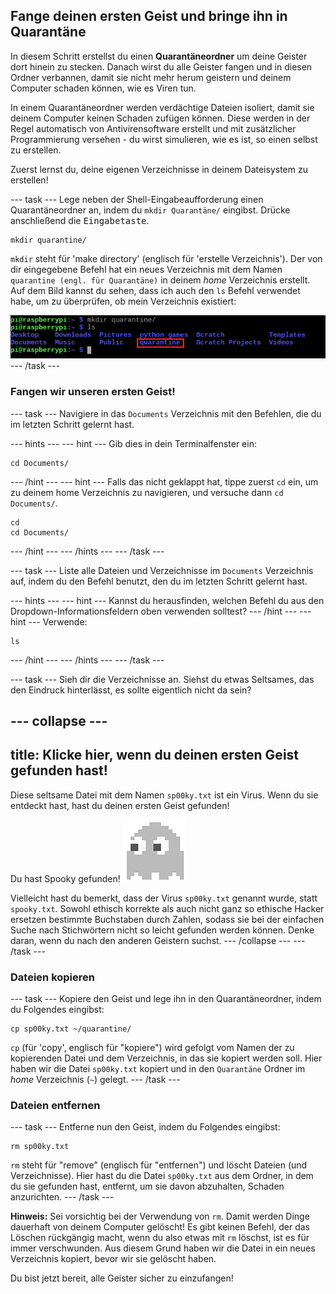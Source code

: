 ## Fange deinen ersten Geist und bringe ihn in Quarantäne

In diesem Schritt erstellst du einen **Quarantäneordner** um deine Geister dort hinein zu stecken. Danach wirst du alle Geister fangen und in diesen Ordner verbannen, damit sie nicht mehr herum geistern und deinem Computer schaden können, wie es Viren tun.

In einem Quarantäneordner werden verdächtige Dateien isoliert, damit sie deinem Computer keinen Schaden zufügen können. Diese werden in der Regel automatisch von Antivirensoftware erstellt und mit zusätzlicher Programmierung versehen - du wirst simulieren, wie es ist, so einen selbst zu erstellen.

Zuerst lernst du, deine eigenen Verzeichnisse in deinem Dateisystem zu erstellen!

\--- task \--- Lege neben der Shell-Eingabeaufforderung einen Quarantäneordner an, indem du `mkdir Quarantäne/` eingibst. Drücke anschließend die <kbd>Eingabetaste</kbd>.

    mkdir quarantine/
    

`mkdir` steht für 'make directory' (englisch für 'erstelle Verzeichnis'). Der von dir eingegebene Befehl hat ein neues Verzeichnis mit dem Namen `quarantine (engl. für Quarantäne)` in deinem *home* Verzeichnis erstellt. Auf dem Bild kannst du sehen, dass ich auch den `ls` Befehl verwendet habe, um zu überprüfen, ob mein Verzeichnis existiert:

![MKDIR Befehl](images/mkdircommand.png) \--- /task \---

### Fangen wir unseren ersten Geist!

\--- task \--- Navigiere in das `Documents` Verzeichnis mit den Befehlen, die du im letzten Schritt gelernt hast.

\--- hints \--- \--- hint \--- Gib dies in dein Terminalfenster ein:

    cd Documents/
    

\--- /hint \--- \--- hint \--- Falls das nicht geklappt hat, tippe zuerst `cd` ein, um zu deinem home Verzeichnis zu navigieren, und versuche dann `cd Documents/`.

    cd
    cd Documents/
    

\--- /hint \--- \--- /hints \--- \--- /task \---

\--- task \--- Liste alle Dateien und Verzeichnisse im `Documents` Verzeichnis auf, indem du den Befehl benutzt, den du im letzten Schritt gelernt hast.

\--- hints \--- \--- hint \--- Kannst du herausfinden, welchen Befehl du aus den Dropdown-Informationsfeldern oben verwenden solltest? \--- /hint \--- \--- hint \--- Verwende:

    ls
    

\--- /hint \--- \--- /hints \--- \--- /task \---

\--- task \--- Sieh dir die Verzeichnisse an. Siehst du etwas Seltsames, das den Eindruck hinterlässt, es sollte eigentlich nicht da sein?

## \--- collapse \---

## title: Klicke hier, wenn du deinen ersten Geist gefunden hast!

Diese seltsame Datei mit dem Namen `sp00ky.txt` ist ein Virus. Wenn du sie entdeckt hast, hast du deinen ersten Geist gefunden!

Du hast Spooky gefunden! ![Der Geist Spooky](images/ghostspooky.png)

Vielleicht hast du bemerkt, dass der Virus `sp00ky.txt` genannt wurde, statt `spooky.txt`. Sowohl ethisch korrekte als auch nicht ganz so ethische Hacker ersetzen bestimmte Buchstaben durch Zahlen, sodass sie bei der einfachen Suche nach Stichwörtern nicht so leicht gefunden werden können. Denke daran, wenn du nach den anderen Geistern suchst. \--- /collapse \--- \--- /task \---

### Dateien kopieren

\--- task \--- Kopiere den Geist und lege ihn in den Quarantäneordner, indem du Folgendes eingibst:

    cp sp00ky.txt ~/quarantine/
    

`cp` (für 'copy', englisch für "kopiere") wird gefolgt vom Namen der zu kopierenden Datei und dem Verzeichnis, in das sie kopiert werden soll. Hier haben wir die Datei `sp00ky.txt` kopiert und in den `Quarantäne` Ordner im *home* Verzeichnis (`~`) gelegt. \--- /task \---

### Dateien entfernen

\--- task \--- Entferne nun den Geist, indem du Folgendes eingibst:

    rm sp00ky.txt
    

`rm` steht für "remove" (englisch für "entfernen") und löscht Dateien (und Verzeichnisse). Hier hast du die Datei `sp00ky.txt` aus dem Ordner, in dem du sie gefunden hast, entfernt, um sie davon abzuhalten, Schaden anzurichten. \--- /task \---

**Hinweis:** Sei vorsichtig bei der Verwendung von `rm`. Damit werden Dinge dauerhaft von deinem Computer gelöscht! Es gibt keinen Befehl, der das Löschen rückgängig macht, wenn du also etwas mit `rm` löschst, ist es für immer verschwunden. Aus diesem Grund haben wir die Datei in ein neues Verzeichnis kopiert, bevor wir sie gelöscht haben.

Du bist jetzt bereit, alle Geister sicher zu einzufangen!